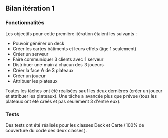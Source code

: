 ## Bilan itération 1

### Fonctionnalités

Les objectifs pour cette première itération étaient les suivants :

- Pouvoir générer un deck
- Créer les cartes bâtiments et leurs effets (âge 1 seulement)
- Créer un serveur
- Faire communiquer 3 clients avec 1 serveur
- Distribuer une main à chacun des 3 joueurs
- Créer la face A de 3 plateaux
- Créer un joueur
- Attribuer les plateaux



Toutes les tâches ont été réalisées sauf les deux dernières (créer un joueur et attribuer les plateaux). Une tâche a avancée plus que prévue (tous les plateaux ont été créés et pas seulement 3 d'entre eux).



### Tests

Des tests ont été réalisés pour les classes Deck et Carte (100% de couverture du code des deux classes).